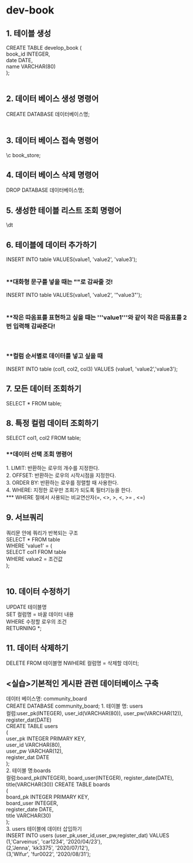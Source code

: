 # dev-book
<h2>1. 테이블 생성</h2>

CREATE TABLE develop_book ( <br>
book_id INTEGER, <br>
date DATE, <br>
name VARCHAR(80) <br>
); 
<br><br>

<h2>2. 데이터 베이스 생성 명령어</h2>
CREATE DATABASE 데이터베이스명;
<br><br>

<h2>3. 데이터 베이스 접속 명령어</h2>
\c book_store;

<br>
<h2>4. 데이터 베이스 삭제 명령어</h2>
DROP DATABASE 데이터베이스명;

<br>
<h2>5. 생성한 테이블 리스트 조회 명령어</h2>
\dt

<br>
<h2>6. 테이블에 데이터 추가하기</h2>
INSERT INTO table VALUES(value1, 'value2', 'value3');<br><br>
<h3>**대화형 문구를 넣을 때는 ""로 감싸줄 것!</h3>
INSERT INTO table VALUES(value1, 'value2', '"value3"');<br><br>

<h3>**작은 따옴표를 표현하고 싶을 때는 '''value1'''와 같이 작은 따옴표를 2번 입력해 감싸준다!</h3><br>

<h3>**컬럼 순서별로 데이터를 넣고 싶을 때</h3>
INSERT INTO table (col1, col2, col3) VALUES (value1, 'value2','value3');

<br>
<h2>7. 모든 데이터 조회하기</h2>
 SELECT * FROM table;

<br>
<h2>8. 특정 컬럼 데이터 조회하기</h2>
 SELECT col1, col2 FROM table;
<br>
<h3>**데이터 선택 조회 명령어</h3>
1. LIMIT: 반환하는 로우의 개수를 지정한다.<br>
2. OFFSET: 반환하는 로우의 시작시점을 지정한다.<br>
3. ORDER BY: 반환하는 로우를 정렬할 때 사용한다.<br>
4. WHERE: 지정한 로우만 조회가 되도록 필터기능을 한다.<br>
*** WHERE 절에서 사용되는 비교연산자(=, <>, >, <, >= , <=)

<br>
<h2>9. 서브쿼리</h2>
쿼리문 안에 쿼리가 반복되는 구조<br>
SELECT * FROM table<br>
WHERE 'value1' = (<br>
    SELECT col1 FROM table<br>
    WHERE   value2 = 조건값<br>
);<br>


<br>
<h2>10. 데이터 수정하기</h2>
UPDATE 테이블명<br>
    SET 컬럼명 = 바꿀 데이터 내용<br>
    WHERE 수정할 로우의 조건<br>
RETURNING *;

<br>
<h2>11. 데이터 삭제하기</h2>
DELETE FROM 테이블명 NWHERE 컬럼명 = 삭제할 데이터;

<br>
<h2><실습>기본적인 게시판 관련 데이터베이스 구축</h2>
데이터 베이스명: community_board<br>
CREATE DATABASE community_board;
1. 테이블 명: users<br>
컬럼:user_pk(INTEGER), user_id(VARCHAR(80)), user_pw(VARCHAR(12)), register_dat(DATE)<br>
CREATE TABLE users <br>
(<br>
    user_pk INTEGER PRIMARY KEY,<br>
    user_id VARCHAR(80),<br>
    user_pw VARCHAR(12),<br>
    register_dat DATE<br>
);<br>
2. 테이블 명:boards<br>
컬럼:board_pk(INTEGER), board_user(INTEGER), register_date(DATE), title(VARCHAR(30)) 
CREATE TABLE boards <br>
(<br>
    board_pk INTEGER PRIMARY KEY,<br>
    board_user INTEGER,<br>
    register_date DATE,<br>
    title VARCHAR(30)<br>
);<br>
3. users 테이블에 데이터 삽입하기<br>
INSERT INTO users (user_pk,user_id,user_pw,register_dat) VALUES<br>
    (1,'Carveinus', 'car1234', '2020/04/23'),<br>
    (2,'Jenna', 'kk3375', '2020/07/12'),<br>
    (3,'Wlfur', 'fur0022', '2020/08/31');<br>



